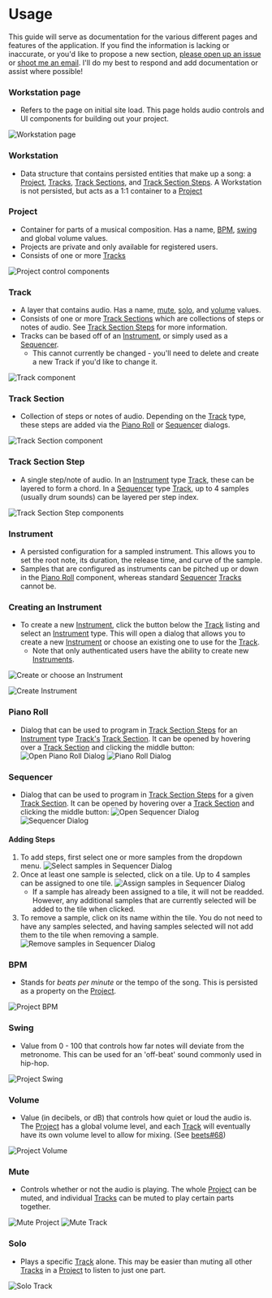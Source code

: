 # Usage

This guide will serve as documentation for the various different pages and features of the application. If you find the information is lacking or inaccurate, or you'd like to propose a new section, [please open up an issue](https://github.com/brandongregoryscott/beets/issues/new) or [shoot me an email](mailto:contact@brandonscott.me). I'll do my best to respond and add documentation or assist where possible!

### Workstation page

-   Refers to the page on initial site load. This page holds audio controls and UI components for building out your project.

![Workstation page](./assets/WorkstationPage.png)

### Workstation

-   Data structure that contains persisted entities that make up a song: a [Project](#project), [Tracks](#track), [Track Sections](#track-section), and [Track Section Steps](#track-section-step). A Workstation is not persisted, but acts as a 1:1 container to a [Project](#project)

### Project

-   Container for parts of a musical composition. Has a name, [BPM](#bpm), [swing](#swing) and global volume values.
-   Projects are private and only available for registered users.
-   Consists of one or more [Tracks](#track)

![Project control components](./assets/Project.png)

### Track

-   A layer that contains audio. Has a name, [mute](#mute), [solo](#solo), and [volume](#volume) values.
-   Consists of one or more [Track Sections](#track-section) which are collections of steps or notes of audio. See [Track Section Steps](#track-section-step) for more information.
-   Tracks can be based off of an [Instrument](#instrument), or simply used as a [Sequencer](#sequencer).
    -   This cannot currently be changed - you'll need to delete and create a new Track if you'd like to change it.

![Track component](./assets/Track.png)

### Track Section

-   Collection of steps or notes of audio. Depending on the [Track](#track) type, these steps are added via the [Piano Roll](#piano-roll) or [Sequencer](#sequencer) dialogs.

![Track Section component](./assets/TrackSection.png)

### Track Section Step

-   A single step/note of audio. In an [Instrument](#instrument) type [Track](#track), these can be layered to form a chord. In a [Sequencer](#sequencer) type [Track](#track), up to 4 samples (usually drum sounds) can be layered per step index.

![Track Section Step components](./assets/TrackSectionStep.png)

### Instrument

-   A persisted configuration for a sampled instrument. This allows you to set the root note, its duration, the release time, and curve of the sample.
-   Samples that are configured as instruments can be pitched up or down in the [Piano Roll](#piano-roll) component, whereas standard [Sequencer](#sequencer) [Tracks](#track) cannot be.

### Creating an Instrument

-   To create a new [Instrument](#instrument), click the button below the [Track](#track) listing and select an [Instrument](#instrument) type. This will open a dialog that allows you to create a new [Instrument](#instrument) or choose an existing one to use for the [Track](#track).
    -   Note that only authenticated users have the ability to create new [Instruments](#instrument).

![Create or choose an Instrument](./assets/CreateOrChooseInstrument.png)

![Create Instrument](./assets/CreateInstrument.png)

### Piano Roll

-   Dialog that can be used to program in [Track Section Steps](#track-section-step) for an [Instrument](#instrument) type [Track's](#track) [Track Section](#track-section). It can be opened by hovering over a [Track Section](#track-section) and clicking the middle button:
    ![Open Piano Roll Dialog](./assets/OpenPianoRoll.png)
    ![Piano Roll Dialog](./assets/PianoRoll.png)

### Sequencer

-   Dialog that can be used to program in [Track Section Steps](#track-section-step) for a given [Track Section](#track-section). It can be opened by hovering over a [Track Section](#track-section) and clicking the middle button:
    ![Open Sequencer Dialog](./assets/OpenSequencer.png)
    ![Sequencer Dialog](./assets/Sequencer.png)

#### Adding Steps

1. To add steps, first select one or more samples from the dropdown menu.
   ![Select samples in Sequencer Dialog](./assets/SequencerSelectSamples.png)
1. Once at least one sample is selected, click on a tile. Up to 4 samples can be assigned to one tile.
   ![Assign samples in Sequencer Dialog](./assets/SequencerSelectAssignSamples.gif)
    - If a sample has already been assigned to a tile, it will not be readded. However, any additional samples that are currently selected will be added to the tile when clicked.
1. To remove a sample, click on its name within the tile. You do not need to have any samples selected, and having samples selected will not add them to the tile when removing a sample.
   ![Remove samples in Sequencer Dialog](./assets/SequencerRemoveSamples.gif)

### BPM

-   Stands for _beats per minute_ or the tempo of the song. This is persisted as a property on the [Project](#project).

![Project BPM](./assets/ProjectBPM.png)

### Swing

-   Value from 0 - 100 that controls how far notes will deviate from the metronome. This can be used for an 'off-beat' sound commonly used in hip-hop.

![Project Swing](./assets/ProjectSwing.png)

### Volume

-   Value (in decibels, or dB) that controls how quiet or loud the audio is. The [Project](#project) has a global volume level, and each [Track](#track) will eventually have its own volume level to allow for mixing. (See [beets#68](https://github.com/brandongregoryscott/beets/issues/68))

![Project Volume](./assets/ProjectVolume.png)

### Mute

-   Controls whether or not the audio is playing. The whole [Project](#project) can be muted, and individual [Tracks](#track) can be muted to play certain parts together.

![Mute Project](./assets/MuteProject.png)
![Mute Track](./assets/MuteTrack.png)

### Solo

-   Plays a specific [Track](#track) alone. This may be easier than muting all other [Tracks](#tracks) in a [Project](#project) to listen to just one part.

![Solo Track](./assets/SoloTrack.png)
